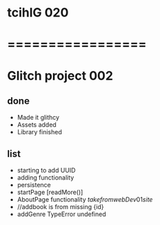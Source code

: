 # tcihlG 020

# =================

# Glitch project 002

## done

- Made it glithcy
- Assets added
- Library finished

## list

- starting to add UUID
- adding functionality
- persistence
- startPage [readMore()]
- AboutPage functionality $take from webDev01 site$
- //addbook is from missing {id}
- addGenre TypeError undefined